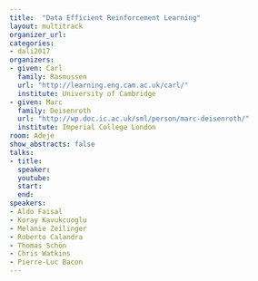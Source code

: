 ```yaml
---
title:  "Data Efficient Reinforcement Learning"
layout: multitrack
organizer_url: 
categories:
- dali2017
organizers:
- given: Carl 
  family: Rasmussen
  url: "http://learning.eng.cam.ac.uk/carl/"
  institute: University of Cambridge
- given: Marc 
  family: Deisenroth
  url: "http://wp.doc.ic.ac.uk/sml/person/marc-deisenroth/"
  institute: Imperial College London  
room: Adeje
show_abstracts: false
talks:
- title: 
  speaker:
  youtube: 
  start: 
  end: 
speakers:
- Aldo Faisal
- Koray Kavukcuoglu
- Melanie Zeilinger
- Roberto Calandra
- Thomas Schön
- Chris Watkins
- Pierre-Luc Bacon
---
```

